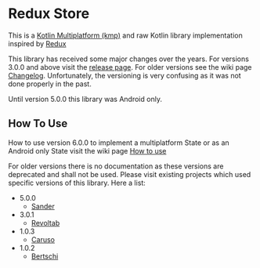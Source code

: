 # Redux Store

This is a [Kotlin Multiplatform (kmp)](https://kotlinlang.org/docs/multiplatform.html) and raw Kotlin library implementation inspired by [Redux](https://redux.js.org/tutorials/fundamentals/part-1-overview#introduction)

This library has received some major changes over the years. For versions 3.0.0 and above visit the  [release page](https://gitlab.smoca.ch/smoca/libraries/android-toolbox/redux-store/-/releases). For older versions see the wiki page [Changelog](https://gitlab.smoca.ch/smoca/libraries/android-toolbox/redux-store/-/wikis/Changelog). Unfortunately, the versioning is very confusing as it was not done properly in the past.

Until version 5.0.0 this library was Android only. 

## How To Use
How to use version 6.0.0 to implement a multiplatform State or as an Android only State visit the wiki page [How to use](https://gitlab.smoca.ch/smoca/libraries/android-toolbox/redux-store/-/wikis/How-To-Use)

For older versions there is no documentation as these versions are deprecated and shall not be used. Please visit existing projects which used specific versions of this library. Here a list:

* 5.0.0
  - [Sander](https://gitlab.smoca.ch/smoca/sanders-elektronik/emergency-lighting-android)
* 3.0.1
  - [Revoltab](https://gitlab.smoca.ch/smoca/revoltab/-/tree/main/android?ref_type=heads)
* 1.0.3
  - [Caruso](https://gitlab.smoca.ch/smoca/caruso-android)
* 1.0.2
  - [Bertschi](https://gitlab.smoca.ch/smoca/bertschi-app/-/tree/master/android?ref_type=heads)
